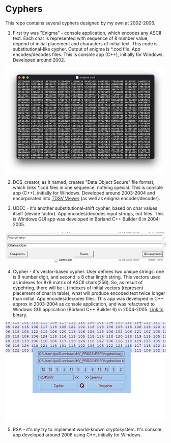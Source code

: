 # Cyphers

This repo contains several cyphers designed by my own at 2002-2006.

1. First try was "Enigma" - console application, which encodes any ASCII text. Each char is represented with sequence of 8 number value, depend of initial placement and characters of initial text. This code is substitutional-like cypher. Output of enigma is *.cod file. App encodes/decodes files. This is console app (C++), initially for Windows. Developed around 2002.

![Enigma cypher result](https://github.com/wwakabobik/cyphers/blob/master/enigma/enigma_cod.png)

2. DOS_creator, as it named, creates "Data Object Secure" file format, which links *.cod files in one sequence, nothing special. This is console app (C++), initially for Windows. Developed around 2003-2004 and encorporated into [TDSV Viewer](https://github.com/wwakabobik/tdsv_viewer) (as well as enigma encoder/decoder).

3. UDEC - It's another substitutional-shift cypher, based on char values itself (devide factor). App encodes/decodes input strings, not files. This is Windows GUI app was developed in Borland C++ Builder 6 in 2004-2005.

![Udec interface](https://github.com/wwakabobik/cyphers/blob/master/udec/udec.png)

4. Cypher - it's vector-based cypher. User defines two unique strings: one is 8 number digit, and second is 8 char lingth string. This vectors used as indexes for 8x8 matrix of ASCII chars(256). So, as result of cypehring, there will be i, j indexes of initial vectors (represent placement of char in table), what will produce encoded text twice longer than initial. App encodes/decodes files. This app was developed in C++ approx in 2003-2004 as console application, and was refactored to Windows GUI application (Borland C++ Builder 6) in 2004-2005. [Link to binary](http://illusionist7.narod.ru/download/PROGS/udec.rar).

![Cypher interface](https://github.com/wwakabobik/cyphers/blob/master/cypher/cypher.png)

5. RSA - it's my try to implement world-known cryptosystem. It's console app developed around 2006 using C++, initially for Windows.
